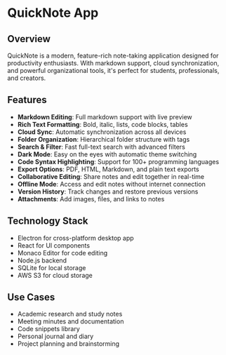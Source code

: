 # QuickNote App

## Overview
QuickNote is a modern, feature-rich note-taking application designed for productivity enthusiasts. With markdown support, cloud synchronization, and powerful organizational tools, it's perfect for students, professionals, and creators.

## Features
- **Markdown Editing**: Full markdown support with live preview
- **Rich Text Formatting**: Bold, italic, lists, code blocks, tables
- **Cloud Sync**: Automatic synchronization across all devices
- **Folder Organization**: Hierarchical folder structure with tags
- **Search & Filter**: Fast full-text search with advanced filters
- **Dark Mode**: Easy on the eyes with automatic theme switching
- **Code Syntax Highlighting**: Support for 100+ programming languages
- **Export Options**: PDF, HTML, Markdown, and plain text exports
- **Collaborative Editing**: Share notes and edit together in real-time
- **Offline Mode**: Access and edit notes without internet connection
- **Version History**: Track changes and restore previous versions
- **Attachments**: Add images, files, and links to notes

## Technology Stack
- Electron for cross-platform desktop app
- React for UI components
- Monaco Editor for code editing
- Node.js backend
- SQLite for local storage
- AWS S3 for cloud storage

## Use Cases
- Academic research and study notes
- Meeting minutes and documentation
- Code snippets library
- Personal journal and diary
- Project planning and brainstorming

